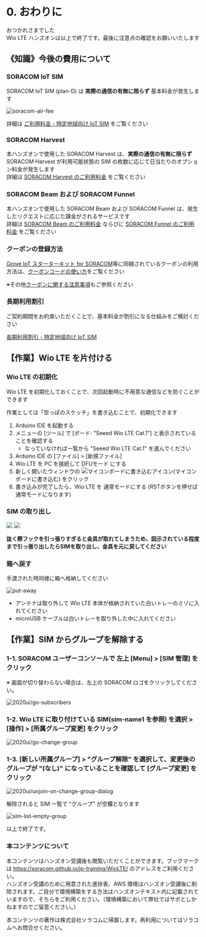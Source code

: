 # 0. おわりに

おつかれさまでした  
Wio LTE ハンズオンは以上で終了です。最後に注意点の確認をお願いいたします

## 《知識》今後の費用について

### SORACOM IoT SIM

SORACOM IoT SIM (plan-D) は **実際の通信の有無に限らず** 基本料金が発生します

![soracom-air-fee](https://docs.google.com/drawings/d/e/2PACX-1vTyDaN2Byyqo_yBajXD8ozVEvXkQUqdcNWkfKc-H0EKWzUEKXwfMh4Sy7d1Bh80ZzVQ9FXCZwT02bTN/pub?w=928&h=523)

詳細は [ご利用料金 - 特定地域向け IoT SIM](https://soracom.jp/services/air/cellular/price_specific_area_sim/) をご覧ください

### SORACOM Harvest

本ハンズオンで使用した SORACOM Harvest は、**実際の通信の有無に限らず** SORACOM Harvest が利用可能状態の SIM の枚数に応じて日当たりのオプション料金が発生します  
詳細は [SORACOM Harvest のご利用料金](https://soracom.jp/services/harvest/price/) をご覧ください

### SORACOM Beam および SORACOM Funnel

本ハンズオンで使用した SORACOM Beam および SORACOM Funnel は、発生したリクエストに応じた課金がされるサービスです  
詳細は [SORACOM Beam のご利用料金](https://soracom.jp/services/beam/price/) ならびに [SORACOM Funnel のご利用料金](https://soracom.jp/services/funnel/price/) をご覧ください

### クーポンの登録方法

[Grove IoT スターターキット for SORACOM](https://soracom.jp/products/kit/grovestarter_kit_lte/)等に同梱されているクーポンの利用方法は、[クーポンコードの使い方](https://soracom.zendesk.com/hc/ja/articles/218121348-%E3%82%AF%E3%83%BC%E3%83%9D%E3%83%B3%E3%82%B3%E3%83%BC%E3%83%89%E3%81%AE%E4%BD%BF%E3%81%84%E6%96%B9%E3%82%92%E6%95%99%E3%81%88%E3%81%A6%E3%81%8F%E3%81%A0%E3%81%95%E3%81%84)をご覧ください

※その他[クーポンに関する注意事項](https://soracom.zendesk.com/hc/ja/articles/115002423011-%E3%82%AF%E3%83%BC%E3%83%9D%E3%83%B3%E3%82%B3%E3%83%BC%E3%83%89%E3%82%92%E9%81%A9%E7%94%A8%E3%81%97%E3%81%A6%E3%81%84%E3%81%A6%E3%82%82%E6%96%99%E9%87%91%E3%81%8C%E8%AB%8B%E6%B1%82%E3%81%99%E3%82%8B%E3%81%AE%E3%81%AF%E3%81%AA%E3%81%9C%E3%81%A7%E3%81%99%E3%81%8B-)もご参照ください

### 長期利用割引

ご契約期間をお約束いただくことで、基本料金が割引になる仕組みをご検討ください

[長期利用割引 - 特定地域向け IoT SIM](https://soracom.jp/services/air/cellular/discount_price/)

## 【作業】Wio LTE を片付ける

### Wio LTE の初期化

Wio LTE を初期化しておくことで、次回起動時に不用意な通信などを防ぐことができます

作業としては「空っぽのスケッチ」を書き込むことで、初期化できます

1. Arduino IDE を起動する
2. メニューの [ツール] で [ボード: "Seeed Wio LTE Cat.1"] と表示されていることを確認する
    * なっていなければ一覧から "Seeed Wio LTE Cat.1" を選んでください
3. Arduino IDE の [ファイル] > [新規ファイル]
4. Wio LTE を PC を接続して DFUモード にする
5. 新しく開いたウィンドウの ![マイコンボードに書き込むアイコン](https://docs.google.com/drawings/d/e/2PACX-1vQiO83cFcX3LCXeioiTiaao57T4SGiIV6XZzcBP6poTwssCxmo7hLpoMh5qG3btyqgzs8Q-lAoE6Q0f/pub?w=100&h=100)(マイコンボードに書き込む) をクリック
6. 書き込みが完了したら、Wio LTE を 通常モードにする (RSTボタンを押せば通常モードになります)

### SIM の取り出し

<img src="https://docs.google.com/drawings/d/e/2PACX-1vSHV26TeW7Z3rEbr-OOVQ-6GyI8GijLNChn5ayEspNVPZqmbZTj3pkDdBCZhLEetrMqLdDuXm-GpQk9/pub?w=683&amp;h=322">

<img src="https://docs.google.com/drawings/d/e/2PACX-1vRn4PgJFdW-IV-Fr4JTq7dj6wz4KBSyG3pM6W4Wxdbtt-FunzEy4aSK1_QpssqfoATEWfP_9IJL8vtV/pub?w=508&amp;h=370">

**抜く際フックを引っ張りすぎると金具が取れてしまうため、図示されている程度まで引っ張り出したらSIMを取り出し、金具を元に戻してください**

### 箱へ戻す

手渡された時同様に箱へ格納してください

![put-away](https://docs.google.com/drawings/d/e/2PACX-1vTptJ283N0Fq2wdr-cvGAljZDDZASVW3kxT1SYx-_JzZO81-Uelms8VUpTY_GHoYTqa9lpy89x4TFSb/pub?w=460&h=516)

* アンテナは取り外して Wio LTE 本体が格納されていた白いトレーのミゾに入れてください
* microUSB ケーブルは白いトレーを取り外した中に入れてください

## 【作業】SIM からグループを解除する

### 1-1. SORACOM ユーザーコンソールで 左上 [Menu] > [SIM 管理] をクリック

※ 画面が切り替わらない場合は、左上の SORACOM ロゴをクリックしてください。

![2020ui/go-subscribers](https://docs.google.com/drawings/d/e/2PACX-1vTBanBl1fCksfHzKv4oWGIFHMC1wqPht7FOVK41P1x5eDNVvR9p0wL7KknihZ_oWZrV-AlPsOQHm58P/pub?w=522&h=432)

### 1-2. Wio LTE に取り付けている SIM(sim-name1 を参照) を選択 > [操作] > [所属グループ変更] をクリック

![2020ui/go-change-group](https://docs.google.com/drawings/d/e/2PACX-1vT6I2WTkoE6_J2J4IBIrbAw4TSgcVcptmQWkE8KsUvc3bGZXdIfWnWLVN148gEvlyhN0XGr0yt0firC/pub?w=364&h=290)

### 1-3. [新しい所属グループ] > "グループ解除" を選択して、変更後のグループが "(なし)" になっていることを確認して [グループ変更] をクリック

![2020ui/unjoin-on-change-group-dialog](https://docs.google.com/drawings/d/e/2PACX-1vT6fskJ8TtXfaNtXwrNiZPNi0WDu44KoxLd6OzOmkantzXQex43Hp1HrXwrwCPr-ub5-5I7c19q3L6L/pub?w=629&h=318)

解除されると SIM 一覧で "グループ" が空欄となります

![sim-list-empty-group](https://docs.google.com/drawings/d/e/2PACX-1vSTSwapE1H6qSFTYj04Jzq5WDzsCHmfDUBxei1F0LD3xadH7yuV13L-TawmIbUdI6sNlzS_AH0coAiB/pub?w=554&h=100)

以上で終了です。

### 本コンテンツについて

本コンテンツはハンズオン受講後も閲覧いただくことができます。ブックマークは https://soracom.github.io/jp-training/WioLTE/ のアドレスをご利用ください。  
ハンズオン受講のために用意された進捗表、AWS 環境はハンズオン受講後に削除されます。ご自分で環境構築をする方法はハンズオンテキスト内に記載されていますので、そちらをご利用ください。（環境構築において弊社ではサポとしかねますのでご留意ください。）

本コンテンツの著作は株式会社ソラコムに帰属します。再利用についてはソラコムへお問合せください。
